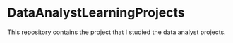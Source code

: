 # DataAnalystLearningProjects
This repository contains the project that I studied the data analyst projects.
